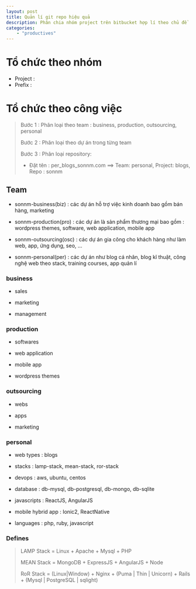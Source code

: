 ```yaml
---
layout: post
title: Quản lí git repo hiệu quả
description: Phân chia nhóm project trên bitbucket hợp lí theo chủ đề
categories: 
    - "productives"
---
```


# Tổ chức theo nhóm

- Project : 
- Prefix : 

# Tổ chức theo công việc

> Bước 1 : Phân loại theo team : business, production, outsourcing, personal
> 
> Bước 2 : Phân loại theo dự án trong từng team
> 
> Bước 3 : Phân loại repository:
> 
> - Đặt tên : per_blogs_sonnm.com ==> Team: personal, Project: blogs, Repo : sonnm

## Team

- sonnm-business(biz) : các dự án hỗ trợ việc kinh doanh bao gồm bán hàng, marketing

- sonnm-production(pro) : các dự án là sản phẩm thương mại bao gồm : wordpress themes, software, web application, mobile app

- sonnm-outsourcing(osc) : các dự án gia công cho khách hàng như làm web, app, ứng dụng, seo, ...

- sonnm-personal(per) : các dự án như blog cá nhân, blog kĩ thuật, công nghệ web theo stack, training courses, app quản lí

### business

- sales

- marketing

- management

### production

- softwares

- web application

- mobile app

- wordpress themes

### outsourcing

- webs

- apps

- marketing

### personal

- web types : blogs

- stacks : lamp-stack, mean-stack, ror-stack

- devops : aws, ubuntu, centos

- database : db-mysql, db-postgresql, db-mongo, db-sqlite

- javascripts : ReactJS, AngularJS

- mobile hybrid app :  Ionic2, ReactNative

- languages : php, ruby, javascript

### Defines

> LAMP Stack = Linux + Apache + Mysql + PHP
> 
> MEAN Stack = MongoDB + ExpressJS + AngularJS + Node
> 
> RoR Stack = (Linux|Window) + Nginx + (Puma | Thin | Unicorn) + Rails + (Mysql | PostgreSQL | sqlight)
